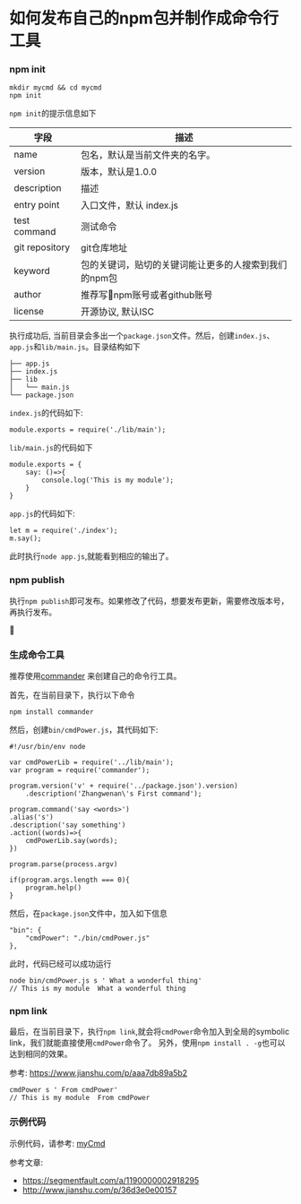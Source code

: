 
#   如何发布自己的npm包并制作成命令行工具

### npm init

```
mkdir mycmd && cd mycmd
npm init
```

`npm init`的提示信息如下

|字段|描述|
|-|-|
|name|包名，默认是当前文件夹的名字。|
|version| 版本，默认是1.0.0 |
|description| 描述 |
|entry point| 入口文件，默认 index.js |
|test command| 测试命令 |
|git repository| git仓库地址 |
|keyword| 包的关键词，贴切的关键词能让更多的人搜索到我们的npm包 |
|author| 推荐写npm账号或者github账号|
|license| 开源协议, 默认ISC |

执行成功后, 当前目录会多出一个`package.json`文件。然后，创建`index.js`、`app.js`和`lib/main.js`。目录结构如下

```
├── app.js
├── index.js
├── lib
│   └── main.js
└── package.json
```

`index.js`的代码如下:

```
module.exports = require('./lib/main');
```

`lib/main.js`的代码如下

```
module.exports = {
    say: ()=>{
        console.log('This is my module');
    }
}
```

`app.js`的代码如下:

```
let m = require('./index');
m.say();
```

此时执行`node app.js`,就能看到相应的输出了。



### npm publish

执行`npm publish`即可发布。如果修改了代码，想要发布更新，需要修改版本号，再执行发布。



### 生成命令工具

推荐使用[commander](https://github.com/tj/commander.js) 来创建自己的命令行工具。

首先，在当前目录下，执行以下命令

```
npm install commander
```

然后，创建`bin/cmdPower.js`，其代码如下:

```
#!/usr/bin/env node

var cmdPowerLib = require('../lib/main');
var program = require('commander');

program.version('v' + require('../package.json').version)
    .description('Zhangwenan\'s First command');

program.command('say <words>')
.alias('s')
.description('say something')
.action((words)=>{
    cmdPowerLib.say(words);
})

program.parse(process.argv)

if(program.args.length === 0){
    program.help()
}
```

然后，在`package.json`文件中，加入如下信息 

```
"bin": {
    "cmdPower": "./bin/cmdPower.js"
},
```

此时，代码已经可以成功运行

```
node bin/cmdPower.js s ' What a wonderful thing'
// This is my module  What a wonderful thing
```

### npm link

最后，在当前目录下，执行`npm link`,就会将`cmdPower`命令加入到全局的symbolic link，我们就能直接使用`cmdPower`命令了。
另外，使用`npm install . -g`也可以达到相同的效果。

参考: https://www.jianshu.com/p/aaa7db89a5b2

```
cmdPower s ' From cmdPower'
// This is my module  From cmdPower
```

### 示例代码

示例代码，请参考: [myCmd](https://github.com/zhangwenan/front-end-skills/tree/master/examples/myCmd)



参考文章:

*   <https://segmentfault.com/a/1190000002918295>
*   <http://www.jianshu.com/p/36d3e0e00157>
